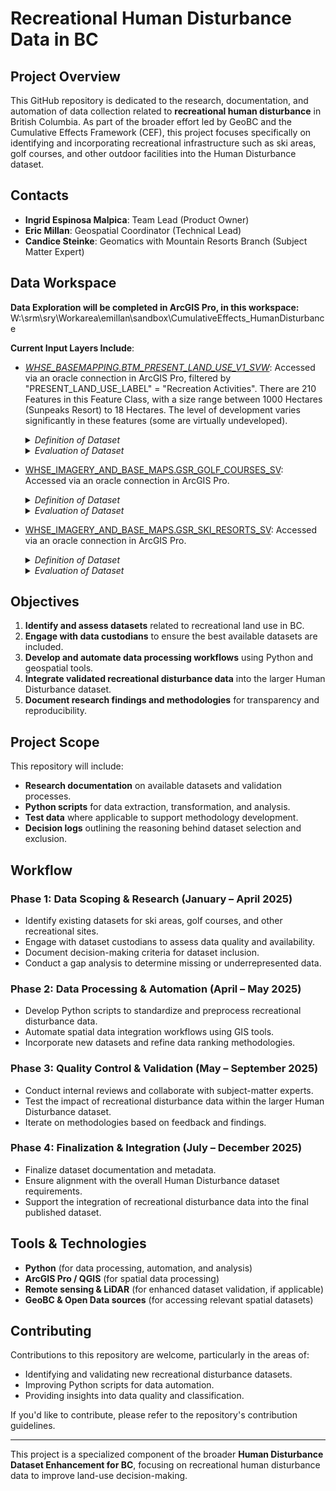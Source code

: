 # Recreational Human Disturbance Data in BC

## Project Overview
This GitHub repository is dedicated to the research, documentation, and automation of data collection related to **recreational human disturbance** in British Columbia. As part of the broader effort led by GeoBC and the Cumulative Effects Framework (CEF), this project focuses specifically on identifying and incorporating recreational infrastructure such as ski areas, golf courses, and other outdoor facilities into the Human Disturbance dataset.

## Contacts
- **Ingrid Espinosa Malpica**: Team Lead (Product Owner)
- **Eric Millan**: Geospatial Coordinator (Technical Lead)
- **Candice Steinke**: Geomatics with Mountain Resorts Branch (Subject Matter Expert)

## Data Workspace
**Data Exploration will be completed in ArcGIS Pro, in this workspace:**
W:\srm\sry\Workarea\emillan\sandbox\CumulativeEffects_HumanDisturbance

**Current Input Layers Include**:
- [*WHSE_BASEMAPPING.BTM_PRESENT_LAND_USE_V1_SVW*](https://catalogue.data.gov.bc.ca/dataset/baseline-thematic-mapping-present-land-use-version-1-spatial-layer/resource/ed4900de-db01-4aa2-b720-c8e3210b8235): Accessed via an oracle connection in ArcGIS Pro, filtered by "PRESENT_LAND_USE_LABEL" = "Recreation Activities". There are 210 Features in this Feature Class, with a size range between 1000 Hectares (Sunpeaks Resort) to 18 Hectares. The level of development varies significantly in these features (some are virtually undeveloped).
  <details>
  <summary><em>Definition of Dataset</em></summary>
  Land used for private or public outdoor recreational purposes. Ski resorts and golf courses are included. This class does not include recreational areas within built-up portions of cities, towns and villages, which are mapped as urban areas. This class includes waterfront cottage areas if they are at least 200 metres wide.
  </details>
  <details>
  <summary><em>Evaluation of Dataset</em></summary>
  There are significant issues with this dataset which, at times, underrepresenting the land used for recreational purposes. For example, the largest feature in this dataset is the Sun Peaks Resort Skihill and nearly half of the current skihill (red) is not represented in the dataset (pink)
  <br>

  <img src="images/sunpeaks.png" alt="Recreation Land Use" width="400">
  </details>

- [WHSE_IMAGERY_AND_BASE_MAPS.GSR_GOLF_COURSES_SV](https://catalogue.data.gov.bc.ca/dataset/golf-courses/resource/e70e32f0-2ab6-4b60-9932-b584bbb921fd): Accessed via an oracle connection in ArcGIS Pro.
  <details>
  <summary><em>Definition of Dataset</em></summary>
  The location of golf courses is tracked in the sites database at GeoBC. This database identifies the physical location of the building or the access point to the property (for emergency response). This dataset is updated at the beginning of each month.
  </details>
  <details>
  <summary><em>Evaluation of Dataset</em></summary>
  This dataset contains 295 point locations representing golfcourses throughout the process. It appears to identify many more golf courses than contained in the Baseline Thematic Mapping layer, although this could be due to the colocation of Golf Courses in urban areas (BTM explicitely states that recreational uses near urban areas are not captured under the recreation classification). This dataset may proove useful in starting off an image classifciation process (to identify the footprints of more golf courses). The image below captures the general trend of some colocation between the BTM Layer (Pink) and the Point Data contained in this dataset, and the phenomenon that there are many more golf courses identified in this layer than in BTM.
  <br>

  <img src="images/golfcourses.png" alt="Golf Courses" width="400">
  </details>

- [WHSE_IMAGERY_AND_BASE_MAPS.GSR_SKI_RESORTS_SV](https://catalogue.data.gov.bc.ca/dataset/ski-resorts): Accessed via an oracle connection in ArcGIS Pro.
  <details>
  <summary><em>Definition of Dataset</em></summary>
  GSR_SKI_RESORTS_SV is a spatially enabled layer comprising Ski Resorts. Ski Resorts is a point dataset identifying the location of ski resorts in British Columbia.
  </details>
  <details>
  <summary><em>Evaluation of Dataset</em></summary>
  This dataset contains 40 point locations representing ski resorts throughout the process. There is a wide variety of types of Ski Resorts represented in this dataset, and it is almost certanily not complete. 
  <br>

  <img src="images/skiresorts.png" alt="Ski Resorts" width="400">
  </details>



## Objectives
1. **Identify and assess datasets** related to recreational land use in BC.
2. **Engage with data custodians** to ensure the best available datasets are included.
3. **Develop and automate data processing workflows** using Python and geospatial tools.
4. **Integrate validated recreational disturbance data** into the larger Human Disturbance dataset.
5. **Document research findings and methodologies** for transparency and reproducibility.

## Project Scope
This repository will include:
- **Research documentation** on available datasets and validation processes.
- **Python scripts** for data extraction, transformation, and analysis.
- **Test data** where applicable to support methodology development.
- **Decision logs** outlining the reasoning behind dataset selection and exclusion.

## Workflow
### **Phase 1: Data Scoping & Research (January – April 2025)**
- Identify existing datasets for ski areas, golf courses, and other recreational sites.
- Engage with dataset custodians to assess data quality and availability.
- Document decision-making criteria for dataset inclusion.
- Conduct a gap analysis to determine missing or underrepresented data.

### **Phase 2: Data Processing & Automation (April – May 2025)**
- Develop Python scripts to standardize and preprocess recreational disturbance data.
- Automate spatial data integration workflows using GIS tools.
- Incorporate new datasets and refine data ranking methodologies.

### **Phase 3: Quality Control & Validation (May – September 2025)**
- Conduct internal reviews and collaborate with subject-matter experts.
- Test the impact of recreational disturbance data within the larger Human Disturbance dataset.
- Iterate on methodologies based on feedback and findings.

### **Phase 4: Finalization & Integration (July – December 2025)**
- Finalize dataset documentation and metadata.
- Ensure alignment with the overall Human Disturbance dataset requirements.
- Support the integration of recreational disturbance data into the final published dataset.

## Tools & Technologies
- **Python** (for data processing, automation, and analysis)
- **ArcGIS Pro / QGIS** (for spatial data processing)
- **Remote sensing & LiDAR** (for enhanced dataset validation, if applicable)
- **GeoBC & Open Data sources** (for accessing relevant spatial datasets)

## Contributing
Contributions to this repository are welcome, particularly in the areas of:
- Identifying and validating new recreational disturbance datasets.
- Improving Python scripts for data automation.
- Providing insights into data quality and classification.

If you'd like to contribute, please refer to the repository's contribution guidelines.

---
This project is a specialized component of the broader **Human Disturbance Dataset Enhancement for BC**, focusing on recreational human disturbance data to improve land-use decision-making.
